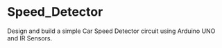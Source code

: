 # Speed_Detector
Design and build a simple Car Speed Detector circuit using Arduino UNO and IR Sensors.
